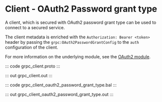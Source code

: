 # Client - OAuth2 Password grant type

A client, which is secured with OAuth2 password grant type can be used to
connect to a secured service.

The client metadata is enriched with the `Authorization: Bearer <token>`
header by passing the `grpc:OAuth2PasswordGrantConfig` to the `auth`
configuration of the client.

For more information on the underlying module,
see the [OAuth2 module](https://lib.ballerina.io/ballerina/oauth2/latest/).

::: code grpc_client.proto :::

::: out grpc_client.out :::

::: code grpc_client_oauth2_password_grant_type.bal :::

::: out grpc_client_oauth2_password_grant_type.out :::